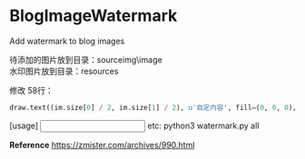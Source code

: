# BlogImageWatermark
Add watermark to blog images


待添加的图片放到目录：sourceimg\image\
水印图片放到目录：resources

修改 58行：
```python
draw.text((im.size[0] / 2, im.size[1] / 2), u'自定内容', fill=(0, 0, 0), font=font)
```

[usage] <input>
etc: python3 watermark.py all


****Reference****
https://zmister.com/archives/990.html
